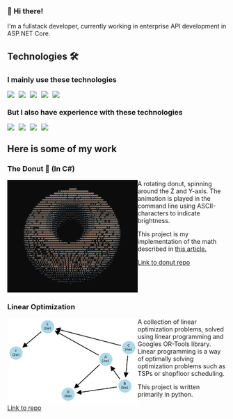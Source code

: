 ### 👋 Hi there!

I'm a fullstack developer, currently working in enterprise API development in ASP.NET Core. 

## Technologies 🛠

### I mainly use these technologies

<div style="display: flex; flex-direction: row; gap: 10px">
  <img src="https://img.shields.io/badge/C%23-239120?style=for-the-badge&logo=csharp&logoColor=white" />
  <img src="https://img.shields.io/badge/.NET-512BD4?style=for-the-badge&logo=dotnet&logoColor=white" />
  <img src="https://img.shields.io/badge/React-20232A?style=for-the-badge&logo=react&logoColor=61DAFB" />
  <img src="https://img.shields.io/badge/Tailwind_CSS-38B2AC?style=for-the-badge&logo=tailwind-css&logoColor=white" />
  <img src="https://img.shields.io/badge/Azure_DevOps-0078D7?style=for-the-badge&logo=azure-devops&logoColor=white" />
</div>

### But I also have experience with these technologies

<div style="display: flex; flex-direction: row; gap: 10px">
  <img src="https://img.shields.io/badge/next%20js-000000?style=for-the-badge&logo=nextdotjs&logoColor=white" />
  <img src="https://img.shields.io/badge/Python-FFD43B?style=for-the-badge&logo=python&logoColor=blue" />
  <img src="https://img.shields.io/badge/Node--Red-8F0000?style=for-the-badge&logo=nodered&logoColor=white" />
  <img src="https://img.shields.io/badge/Microsoft%20SQL%20Server-CC2927?style=for-the-badge&logo=microsoft%20sql%20server&logoColor=white" />
</div>

## Here is some of my work

### The Donut 🍩 (In C#)

<img src="https://github.com/SimonHls/SimonHls/raw/main/donut.png" width="300" align="left" />

A rotating donut, spinning around the Z and Y-axis. The animation is played in the command line using ASCII-characters to indicate brightness.

This project is my implementation of the math described in [this article.](https://www.a1k0n.net/2011/07/20/donut-math.html)

[Link to donut repo](https://github.com/SimonHls/CSharpASCIIDonut)

<br clear="both" />

### Linear Optimization

<img src="https://github.com/SimonHls/SimonHls/raw/main/network.png" width="300" align="left" />

A collection of linear optimization problems, solved using linear programming and Googles OR-Tools library. Linear programming is a way of optimally solving optimization problems such as TSPs or shopfloor scheduling. 

This project is written primarily in python.

[Link to repo](https://github.com/SimonHls/OperationsResearch)

<br clear="both" />


